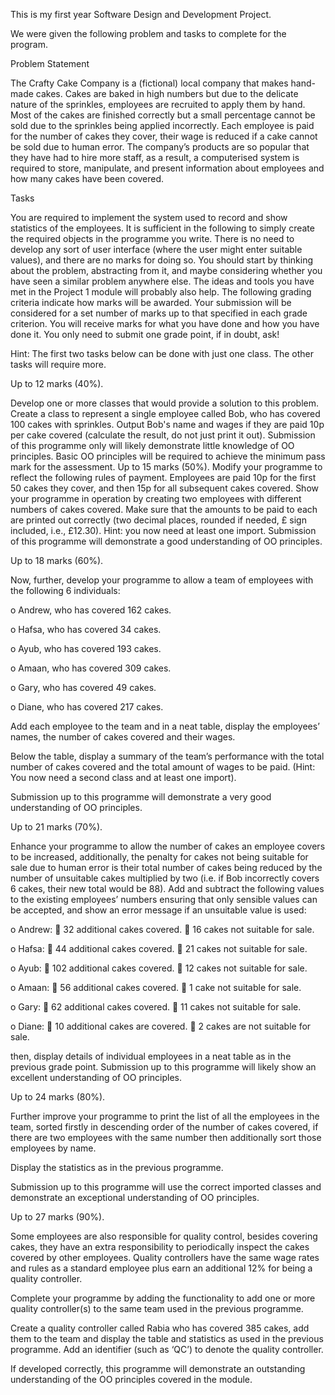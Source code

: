 This is my first year Software Design and Development Project.

We were given the following problem and tasks to complete for the program.

Problem Statement

The Crafty Cake Company is a (fictional) local company that makes hand-made cakes. Cakes are
baked in high numbers but due to the delicate nature of the sprinkles, employees are recruited to
apply them by hand. Most of the cakes are finished correctly but a small percentage cannot be sold
due to the sprinkles being applied incorrectly. Each employee is paid for the number of cakes they
cover, their wage is reduced if a cake cannot be sold due to human error.
The company’s products are so popular that they have had to hire more staff, as a result, a
computerised system is required to store, manipulate, and present information about employees
and how many cakes have been covered.

Tasks

You are required to implement the system used to record and show statistics of the employees.
It is sufficient in the following to simply create the required objects in the programme you write.
There is no need to develop any sort of user interface (where the user might enter suitable values),
and there are no marks for doing so.
You should start by thinking about the problem, abstracting from it, and maybe considering whether
you have seen a similar problem anywhere else. The ideas and tools you have met in the Project 1
module will probably also help.
The following grading criteria indicate how marks will be awarded. Your submission will be
considered for a set number of marks up to that specified in each grade criterion. You will receive
marks for what you have done and how you have done it. You only need to submit one grade point,
if in doubt, ask!

Hint: The first two tasks below can be done with just one class. The other tasks will require more.

Up to 12 marks (40%).

Develop one or more classes that would provide a solution to this problem. Create a class to
represent a single employee called Bob, who has covered 100 cakes with sprinkles. Output Bob's
name and wages if they are paid 10p per cake covered (calculate the result, do not just print it out).
Submission of this programme only will likely demonstrate little knowledge of OO principles. Basic
OO principles will be required to achieve the minimum pass mark for the assessment.
Up to 15 marks (50%).
Modify your programme to reflect the following rules of payment. Employees are paid 10p for the
first 50 cakes they cover, and then 15p for all subsequent cakes covered. Show your programme in
operation by creating two employees with different numbers of cakes covered. Make sure that the
amounts to be paid to each are printed out correctly (two decimal places, rounded if needed, £ sign
included, i.e., £12.30). Hint: you now need at least one import.
Submission of this programme will demonstrate a good understanding of OO principles.

Up to 18 marks (60%).

Now, further, develop your programme to allow a team of employees with the following 6
individuals:

o Andrew, who has covered 162 cakes.

o Hafsa, who has covered 34 cakes.

o Ayub, who has covered 193 cakes.

o Amaan, who has covered 309 cakes.

o Gary, who has covered 49 cakes.

o Diane, who has covered 217 cakes.

Add each employee to the team and in a neat table, display the employees’ names, the number of
cakes covered and their wages.

Below the table, display a summary of the team’s performance with the total number of cakes
covered and the total amount of wages to be paid. (Hint: You now need a second class and at least
one import).

Submission up to this programme will demonstrate a very good understanding of OO principles.

Up to 21 marks (70%).

Enhance your programme to allow the number of cakes an employee covers to be increased,
additionally, the penalty for cakes not being suitable for sale due to human error is their total
number of cakes being reduced by the number of unsuitable cakes multiplied by two (i.e. if Bob
incorrectly covers 6 cakes, their new total would be 88). Add and subtract the following values to
the existing employees’ numbers ensuring that only sensible values can be accepted, and show an
error message if an unsuitable value is used:

o Andrew:
 32 additional cakes covered.
 16 cakes not suitable for sale.

o Hafsa:
 44 additional cakes covered.
 21 cakes not suitable for sale.

o Ayub:
 102 additional cakes covered.
 12 cakes not suitable for sale.

o Amaan:
 56 additional cakes covered.
 1 cake not suitable for sale.

o Gary:
 62 additional cakes covered.
 11 cakes not suitable for sale.

o Diane:
 10 additional cakes are covered.
 2 cakes are not suitable for sale.

then, display details of individual employees in a neat table as in the previous grade point.
Submission up to this programme will likely show an excellent understanding of OO principles.

Up to 24 marks (80%).

Further improve your programme to print the list of all the employees in the team, sorted firstly in
descending order of the number of cakes covered, if there are two employees with the same
number then additionally sort those employees by name.

Display the statistics as in the previous programme.

Submission up to this programme will use the correct imported classes and demonstrate an
exceptional understanding of OO principles.

Up to 27 marks (90%).

Some employees are also responsible for quality control, besides covering cakes, they have an extra
responsibility to periodically inspect the cakes covered by other employees. Quality controllers have
the same wage rates and rules as a standard employee plus earn an additional 12% for being a
quality controller.

Complete your programme by adding the functionality to add one or more quality controller(s) to
the same team used in the previous programme.

Create a quality controller called Rabia who has covered 385 cakes, add them to the team and
display the table and statistics as used in the previous programme. Add an identifier (such as ‘QC’) to
denote the quality controller.

If developed correctly, this programme will demonstrate an outstanding understanding of the OO
principles covered in the module.
